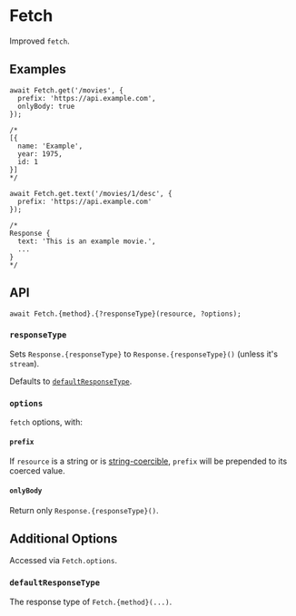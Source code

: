 # Fetch

Improved `fetch`.


## Examples

```JS
await Fetch.get('/movies', {
  prefix: 'https://api.example.com',
  onlyBody: true
});

/*
[{
  name: 'Example',
  year: 1975,
  id: 1
}]
*/
```

```JS
await Fetch.get.text('/movies/1/desc', {
  prefix: 'https://api.example.com'
});

/*
Response {
  text: 'This is an example movie.',
  ...
}
*/
```


## API

```JS
await Fetch.{method}.{?responseType}(resource, ?options);
```

### `responseType`

Sets `Response.{responseType}` to `Response.{responseType}()` (unless it's `stream`).

Defaults to [`defaultResponseType`](#defaultResponseType).

### `options`

`fetch` options, with:

#### `prefix`

If `resource` is a string or is [string-coercible], `prefix` will be prepended to its coerced value.

#### `onlyBody`

Return only `Response.{responseType}()`.


## Additional Options

Accessed via `Fetch.options`.

### `defaultResponseType`

The response type of `Fetch.{method}(...)`.


[string-coercible]: https://developer.mozilla.org/en-US/docs/Web/JavaScript/Reference/Global_Objects/String#string_coercion

